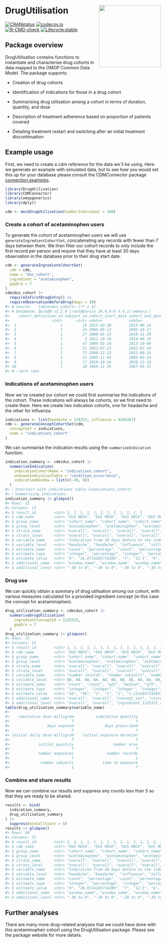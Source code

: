 
<!-- README.md is generated from README.Rmd. Please edit that file -->

# DrugUtilisation <img src="man/figures/logo.png" align="right" height="200"/>

[![CRANstatus](https://www.r-pkg.org/badges/version/DrugUtilisation)](https://CRAN.R-project.org/package=DrugUtilisation)
[![codecov.io](https://codecov.io/github/darwin-eu/DrugUtilisation/coverage.svg?branch=main)](https://app.codecov.io/github/darwin-eu/DrugUtilisation?branch=main)
[![R-CMD-check](https://github.com/darwin-eu/DrugUtilisation/workflows/R-CMD-check/badge.svg)](https://github.com/darwin-eu/DrugUtilisation/actions)
[![Lifecycle:stable](https://img.shields.io/badge/lifecycle-stable-brightgreen.svg)](https://lifecycle.r-lib.org/articles/stages.html#stable)

## Package overview

DrugUtilisation contains functions to instantiate and characterise drug
cohorts in data mapped to the OMOP Common Data Model. The package
supports:

- Creation of drug cohorts

- Identification of indications for those in a drug cohort

- Summarising drug utilisation among a cohort in terms of duration,
  quantity, and dose

- Description of treatment adherence based on proportion of patients
  covered

- Detailing treatment restart and switching after an initial treatment
  discontinuation

## Example usage

First, we need to create a cdm reference for the data we´ll be using.
Here we generate an example with simulated data, but to see how you
would set this up for your database please consult the CDMConnector
package [connection
examples](https://darwin-eu.github.io/CDMConnector/articles/a04_DBI_connection_examples.html).

``` r
library(DrugUtilisation)
library(CDMConnector)
library(omopgenerics)
library(dplyr)

cdm <- mockDrugUtilisation(numberIndividual = 100)
```

### Create a cohort of acetaminophen users

To generate the cohort of acetaminophen users we will use
`generateIngredientCohortSet`, concatenating any records with fewer than
7 days between them. We then filter our cohort records to only include
the first record per person and require that they have at least 30 days
observation in the database prior to their drug start date.

``` r
cdm <- generateIngredientCohortSet(
  cdm = cdm,
  name = "dus_cohort",
  ingredient = "acetaminophen",
  gapEra = 7
)
cdm$dus_cohort |>
  requireIsFirstDrugEntry() |>
  requireObservationBeforeDrug(days = 30)
#> # Source:   table<dus_cohort> [?? x 4]
#> # Database: DuckDB v1.2.0 [root@Darwin 24.4.0:R 4.4.1/:memory:]
#>    cohort_definition_id subject_id cohort_start_date cohort_end_date
#>                   <int>      <int> <date>            <date>         
#>  1                    1         19 2015-03-30        2015-08-24     
#>  2                    1         24 2004-05-12        2005-10-17     
#>  3                    1         27 2008-05-25        2010-11-30     
#>  4                    1          3 2011-10-10        2014-04-19     
#>  5                    1         47 2009-05-20        2013-10-09     
#>  6                    1         51 2022-07-23        2022-07-24     
#>  7                    1         73 2008-11-23        2012-08-16     
#>  8                    1         31 2003-11-05        2005-03-24     
#>  9                    1         17 2019-10-26        2020-12-19     
#> 10                    1         28 1966-11-26        1967-03-31     
#> # ℹ more rows
```

### Indications of acetaminophen users

Now we´ve created our cohort we could first summarise the indications of
the cohort. These indications will always be cohorts, so we first need
to create them. Here we create two indication cohorts, one for headache
and the other for influenza.

``` r
indications <- list(headache = 378253, influenza = 4266367)
cdm <- generateConceptCohortSet(cdm,
  conceptSet = indications,
  name = "indications_cohort"
)
```

We can summarise the indication results using the `summariseIndication`
function:

``` r
indication_summary <- cdm$dus_cohort |>
  summariseIndication(
    indicationCohortName = "indications_cohort",
    unknownIndicationTable = "condition_occurrence",
    indicationWindow = list(c(-30, 0))
  )
#> ℹ Intersect with indications table (indications_cohort)
#> ℹ Summarising indications.
indication_summary |> glimpse()
#> Rows: 12
#> Columns: 13
#> $ result_id        <int> 1, 1, 1, 1, 1, 1, 1, 1, 1, 1, 1, 1
#> $ cdm_name         <chr> "DUS MOCK", "DUS MOCK", "DUS MOCK", "DUS MOCK", "DUS …
#> $ group_name       <chr> "cohort_name", "cohort_name", "cohort_name", "cohort_…
#> $ group_level      <chr> "acetaminophen", "acetaminophen", "acetaminophen", "a…
#> $ strata_name      <chr> "overall", "overall", "overall", "overall", "overall"…
#> $ strata_level     <chr> "overall", "overall", "overall", "overall", "overall"…
#> $ variable_name    <chr> "Indication from 30 days before to the index date", "…
#> $ variable_level   <chr> "headache", "headache", "influenza", "influenza", "he…
#> $ estimate_name    <chr> "count", "percentage", "count", "percentage", "count"…
#> $ estimate_type    <chr> "integer", "percentage", "integer", "percentage", "in…
#> $ estimate_value   <chr> "9", "16.0714285714286", "7", "12.5", "6", "10.714285…
#> $ additional_name  <chr> "window_name", "window_name", "window_name", "window_…
#> $ additional_level <chr> "-30 to 0", "-30 to 0", "-30 to 0", "-30 to 0", "-30 …
```

### Drug use

We can quickly obtain a summary of drug utilisation among our cohort,
with various measures calculated for a provided ingredient concept (in
this case the concept for acetaminophen).

``` r
drug_utilisation_summary <- cdm$dus_cohort |>
  summariseDrugUtilisation(
    ingredientConceptId = 1125315,
    gapEra = 7
  )
drug_utilisation_summary |> glimpse()
#> Rows: 72
#> Columns: 13
#> $ result_id        <int> 1, 1, 1, 1, 1, 1, 1, 1, 1, 1, 1, 1, 1, 1, 1, 1, 1, 1,…
#> $ cdm_name         <chr> "DUS MOCK", "DUS MOCK", "DUS MOCK", "DUS MOCK", "DUS …
#> $ group_name       <chr> "cohort_name", "cohort_name", "cohort_name", "cohort_…
#> $ group_level      <chr> "acetaminophen", "acetaminophen", "acetaminophen", "a…
#> $ strata_name      <chr> "overall", "overall", "overall", "overall", "overall"…
#> $ strata_level     <chr> "overall", "overall", "overall", "overall", "overall"…
#> $ variable_name    <chr> "number records", "number subjects", "number exposure…
#> $ variable_level   <chr> NA, NA, NA, NA, NA, NA, NA, NA, NA, NA, NA, NA, NA, N…
#> $ estimate_name    <chr> "count", "count", "q25", "median", "q75", "mean", "sd…
#> $ estimate_type    <chr> "integer", "integer", "integer", "integer", "integer"…
#> $ estimate_value   <chr> "56", "56", "1", "1", "1", "1.21428571428571", "0.494…
#> $ additional_name  <chr> "overall", "overall", "concept_set", "concept_set", "…
#> $ additional_level <chr> "overall", "overall", "ingredient_1125315_descendants…
table(drug_utilisation_summary$variable_name)
#> 
#>    cumulative dose milligram          cumulative quantity 
#>                            7                            7 
#>                 days exposed              days prescribed 
#>                            7                            7 
#> initial daily dose milligram    initial exposure duration 
#>                            7                            7 
#>             initial quantity                  number eras 
#>                            7                            7 
#>             number exposures               number records 
#>                            7                            1 
#>              number subjects             time to exposure 
#>                            1                            7
```

### Combine and share results

Now we can combine our results and suppress any counts less than 5 so
that they are ready to be shared.

``` r
results <- bind(
  indication_summary,
  drug_utilisation_summary
) |>
  suppress(minCellCount = 5)
results |> glimpse()
#> Rows: 84
#> Columns: 13
#> $ result_id        <int> 1, 1, 1, 1, 1, 1, 1, 1, 1, 1, 1, 1, 2, 2, 2, 2, 2, 2,…
#> $ cdm_name         <chr> "DUS MOCK", "DUS MOCK", "DUS MOCK", "DUS MOCK", "DUS …
#> $ group_name       <chr> "cohort_name", "cohort_name", "cohort_name", "cohort_…
#> $ group_level      <chr> "acetaminophen", "acetaminophen", "acetaminophen", "a…
#> $ strata_name      <chr> "overall", "overall", "overall", "overall", "overall"…
#> $ strata_level     <chr> "overall", "overall", "overall", "overall", "overall"…
#> $ variable_name    <chr> "Indication from 30 days before to the index date", "…
#> $ variable_level   <chr> "headache", "headache", "influenza", "influenza", "he…
#> $ estimate_name    <chr> "count", "percentage", "count", "percentage", "count"…
#> $ estimate_type    <chr> "integer", "percentage", "integer", "percentage", "in…
#> $ estimate_value   <chr> "9", "16.0714285714286", "7", "12.5", "6", "10.714285…
#> $ additional_name  <chr> "window_name", "window_name", "window_name", "window_…
#> $ additional_level <chr> "-30 to 0", "-30 to 0", "-30 to 0", "-30 to 0", "-30 …
```

## Further analyses

There are many more drug-related analyses that we could have done with
this acetaminophen cohort using the DrugUtilisation package. Please see
the package website for more details.
